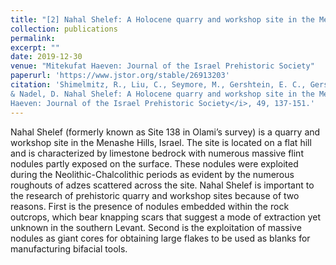 ```yaml
---
title: "[2] Nahal Shelef: A Holocene quarry and workshop site in the Menashe Hills, Israel"
collection: publications
permalink:
excerpt: ""
date: 2019-12-30
venue: "Mitekufat Haeven: Journal of the Israel Prehistoric Society"
paperurl: 'https://www.jstor.org/stable/26913203'
citation: 'Shimelmitz, R., Liu, C., Seymore, M., Gershtein, E. C., Gershtein, K. C., Katina, A., Shtober-Zisu, N.,
& Nadel, D. Nahal Shelef: A Holocene quarry and workshop site in the Menashe Hills, Israel. <i>Mitekufat
Haeven: Journal of the Israel Prehistoric Society</i>, 49, 137-151.'
---
```


Nahal Shelef (formerly known as Site 138 in Olami’s survey) is a quarry and workshop site in the Menashe Hills, Israel. The site is located on a flat hill and is characterized by limestone bedrock with numerous massive flint nodules partly exposed on the surface. These nodules were exploited during the Neolithic-Chalcolithic periods as evident by the numerous roughouts of adzes scattered across the site. Nahal Shelef is important to the research of prehistoric quarry and workshop sites because of two reasons. First is the presence of nodules embedded within the rock outcrops, which bear knapping scars that suggest a mode of extraction yet unknown in the southern Levant. Second is the exploitation of massive nodules as giant cores for obtaining large flakes to be used as blanks for manufacturing bifacial tools. 